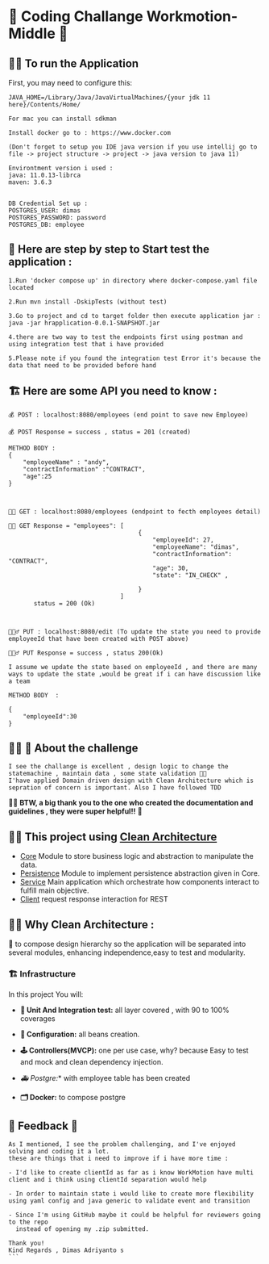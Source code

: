 # 🚀 Coding Challange Workmotion-Middle 🚀

## 🏃👾 To run the Application

First, you may need to configure this:

```
JAVA_HOME=/Library/Java/JavaVirtualMachines/{your jdk 11 here}/Contents/Home/ 

For mac you can install sdkman

Install docker go to : https://www.docker.com

(Don't forget to setup you IDE java version if you use intellij go to file -> project structure -> project -> java version to java 11)

Environtment version i used :
java: 11.0.13-librca
maven: 3.6.3


DB Credential Set up : 
POSTGRES_USER: dimas
POSTGRES_PASSWORD: password
POSTGRES_DB: employee

```

##  🦾 Here are step by step to Start test the application :
```
1.Run 'docker compose up' in directory where docker-compose.yaml file located

2.Run mvn install -DskipTests (without test)

3.Go to project and cd to target folder then execute application jar : java -jar hrapplication-0.0.1-SNAPSHOT.jar

4.there are two way to test the endpoints first using postman and using integration test that i have provided 

5.Please note if you found the integration test Error it's because the data that need to be provided before hand 
```

## 🏗 Here are some API you need to know :

```
💰 POST : localhost:8080/employees (end point to save new Employee)

💰 POST Response = success , status = 201 (created)

METHOD BODY : 
{
    "employeeName" : "andy",
    "contractInformation" :"CONTRACT",
    "age":25
}



🙌🏻 GET : localhost:8080/employees (endpoint to fecth employees detail)

🙌🏻 GET Response = "employees": [
                                    {
                                        "employeeId": 27,
                                        "employeeName": "dimas",
                                        "contractInformation": "CONTRACT",
                                        "age": 30,
                                        "state": "IN_CHECK" , 

                                    }
                               ]  
       status = 200 (Ok)



🧜🏻‍♂️ PUT : localhost:8080/edit (To update the state you need to provide employeeId that have been created with POST above)

🧜🏻‍♂️ PUT Response = success , status 200(Ok)

I assume we update the state based on employeeId , and there are many ways to update the state ,would be great if i can have discussion like a team

METHOD BODY  : 

{
    "employeeId":30
}

```


## 🧑‍💻 🤖 About the challenge
```
I see the challange is excellent , design logic to change the statemachine , maintain data , some state validation 🧑‍🔬
I'have applied Domain driven design with Clean Architecture which is sepration of concern is important. Also I have followed TDD
```

🙏🏻 **BTW, a big thank you to the one who created the documentation and guidelines , they were super helpful!!** 🍦


## 🙌🏻 This project using [Clean Architecture](https://blog.cleancoder.com/uncle-bob/2012/08/13/the-clean-architecture.html)

* [Core](/core) Module to store business logic and abstraction to manipulate the data.
* [Persistence](/persistence) Module to implement persistence abstraction given in Core.
* [Service](/service) Main application which orchestrate how components interact to fulfill main objective.
* [Client](/client) request response interaction for REST


## 🧑‍🔬 Why Clean Architecture  :
🦾 to compose design hierarchy so the application will be separated into several modules, enhancing independence,easy to test and modularity. 


### 🏗 Infrastructure

In this project You will:

- **🧮 Unit And Integration test:** all layer covered , with 90 to 100% coverages


- **🧮 Configuration:** all beans creation.


- **🕹 Controllers(MVCP):** one per use case, why? because Easy to test and mock and clean dependency injection.

- *🚑 Postgre:** with employee table has been created 


- **🗂 Docker:** to compose postgre



## 🔁 Feedback 🚀
````
As I mentioned, I see the problem challenging, and I've enjoyed solving and coding it a lot.
these are things that i need to improve if i have more time :

- I'd like to create clientId as far as i know WorkMotion have multi client and i think using clientId separation would help

- In order to maintain state i would like to create more flexibility using yaml config and java generic to validate event and transition

- Since I'm using GitHub maybe it could be helpful for reviewers going to the repo
  instead of opening my .zip submitted.

Thank you!
Kind Regards , Dimas Adriyanto s
```

